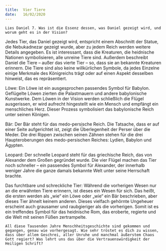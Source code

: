 ```yaml
---
title:  Vier Tiere
date:   16/02/2020
---
```


`Lies Daniel 7. Was ist die Essenz dessen, was Daniel gezeigt wird, und worum geht es in der Vision?`

Jedes Tier, das Daniel gezeigt wird, entspricht einem Abschnitt der Statue, die Nebukadnezar gezeigt wurde, aber zu jedem Reich werden weitere Details angegeben. Es ist interessant, dass die Kreaturen, die heidnische Nationen symbolisieren, alle unreine Tiere sind. Außerdem beschreibt Daniel die Tiere – außer das vierte Tier – so, dass sie an bekannte Kreaturen erinnern. Die Tiere sind also keine willkürlichen Symbole, da jedes Einzelne einige Merkmale des Königreichs trägt oder auf einen Aspekt desselben hinweist, das es repräsentiert.

Löwe: Ein Löwe ist ein ausgesprochen passendes Symbol für Babylon. Geflügelte Löwen zierten die Palastmauern und andere babylonische Kunstwerke. Dem Löwen in der Vision werden schließlich die Flügel ausgerissen, er wird aufrecht hingestellt wie ein Mensch und empfängt ein menschliches Herz. Dieser Prozess symbolisiert das babylonische Reich unter seinen Königen.

Bär: Der Bär steht für das medo-persische Reich. Die Tatsache, dass er auf einer Seite aufgerichtet ist, zeigt die Überlegenheit der Perser über die Meder. Die drei Rippen zwischen seinen Zähnen stehen für die drei Haupteroberungen des medo-persischen Reiches: Lydien, Babylon und Ägypten.

Leopard: Der schnelle Leopard steht für das griechische Reich, das von Alexander dem Großen gegründet wurde. Die vier Flügel machen das Tier noch schneller – ein passendes Symbol für Alexander, der innerhalb weniger Jahre die ganze damals bekannte Welt unter seine Herrschaft brachte.

Das furchtbare und schreckliche Tier: Während die vorherigen Wesen nur an die erwähnten Tiere erinnern, ist dieses ein Wesen für sich. Das heißt, die ersten werden als „wie“ ein Löwe oder „wie“ ein Bär beschrieben, aber dieses Tier ähnelt keinem anderen. Dieses vielfach gehörnte Ungeheuer erscheint auch grausamer und raubgieriger als die vorherigen. Somit ist es ein treffendes Symbol für das heidnische Rom, das eroberte, regierte und die Welt mit seinen Füßen zertrampelte.

`All diese Tausenden Jahre Menschheitsgeschichte sind gekommen und gegangen, genau wie vorhergesagt. Wie sehr tröstet es dich zu wissen, dass über allem Geschrei, aller Unruhe und manchmal äußerstem Chaos Gott regiert? Was lehrt uns das über die Vertrauenswürdigkeit der Heiligen Schrift?`